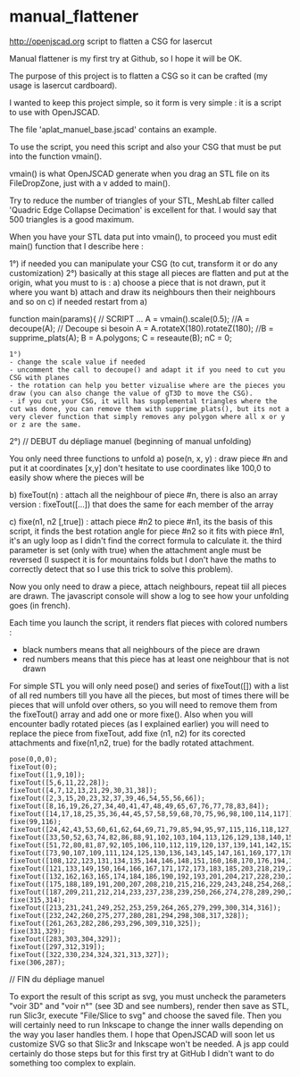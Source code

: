 # manual_flattener
http://openjscad.org script to flatten a CSG for lasercut

Manual flattener is my first try at Github, so I hope it will be OK.

The purpose of this project is to flatten a CSG so it can be crafted (my usage is lasercut cardboard).

I wanted to keep this project simple, so it form is very simple : it is a script to use with OpenJSCAD.

The file 'aplat_manuel_base.jscad' contains an example.

To use the script, you need this script and also your CSG that must be put into the function vmain().

vmain() is what OpenJSCAD generate when you drag an STL file on its FileDropZone, just with a v added to main().

Try to reduce the number of triangles of your STL, MeshLab filter called 'Quadric Edge Collapse Decimation' is excellent for that. I would say that 500 triangles is a good maximum.

When you have your STL data put into vmain(), to proceed you must edit main() function that I describe here :

1°) if needed you can manipulate your CSG (to cut, transform it or do any customization)
2°) basically at this stage all pieces are flatten and put at the origin, what you must to is :
    a) choose a piece that is not drawn, put it where you want
    b) attach and draw its neighbours then their neighbours and so on
    c) if needed restart from a)
    
function main(params){ // SCRIPT
...	
  A = vmain().scale(0.5);
	//A = decoupe(A); // Decoupe si besoin
	A = A.rotateX(180).rotateZ(180);
  //B = supprime_plats(A);
  B = A.polygons;
	C = reseaute(B);
	nC = 0;
	
	1°) 
	- change the scale value if needed
	- uncomment the call to decoupe() and adapt it if you need to cut you CSG with planes
	- the rotation can help you better vizualise where are the pieces you draw (you can also change the value of gT3D to move the CSG).
	- if you cut your CSG, it will has supplemental triangles where the cut was done, you can remove them with supprime_plats(), but its not a very clever function that simply removes any polygon where all x or y or z are the same.

  2°)
// DEBUT du dépliage manuel (beginning of manual unfolding)

  You only need three functions to unfold
  a) pose(n, x, y)  : draw piece #n and put it at coordinates [x,y]
      don't hesitate to use coordinates like 100,0 to easily show where the pieces will be
  
  b) fixeTout(n)    : attach all the neighbour of piece #n,
      there is also an array version :
     fixeTout([...]) that does the same for each member of the array
  
  c) fixe(n1, n2 [,true]) : attach piece #n2 to piece #n1, its the basis of this script, it finds the best rotation angle for piece #n2 so it fits with piece #n1, it's an ugly loop as I didn't find the correct formula to calculate it.
      the third parameter is set (only with true) when the attachment angle must be reversed (I suspect it is for mountains folds but I don't have the maths to correctly detect that so I use this trick to solve this problem).
      
  Now you only need to draw a piece, attach neighbours, repeat tiil all pieces are drawn.
  The javascript console will show a log to see how your unfolding goes (in french).
  
  Each time you launch the script, it renders flat pieces with colored numbers :
  - black numbers means that all neighbours of the piece are drawn
  - red numbers means that this piece has at least one neighbour that is not drawn
  
For simple STL you will only need pose() and series of fixeTout([]) with a list of all red numbers till you have all the pieces, but most of times there will be pieces that will unfold over others, so you will need to remove them from the fixeTout() array and add one or more fixe(). Also when you will encounter badly rotated pieces (as I explained earlier) you will need to replace the piece from fixeTout, add fixe (n1, n2) for its corected attachments and fixe(n1,n2, true) for the badly rotated attachment. 
  
    pose(0,0,0);
    fixeTout(0);
    fixeTout([1,9,10]);
    fixeTout([5,6,11,22,28]);
    fixeTout([4,7,12,13,21,29,30,31,38]);
    fixeTout([2,3,15,20,23,32,37,39,46,54,55,56,66]);
    fixeTout([8,16,19,26,27,34,40,41,47,48,49,65,67,76,77,78,83,84]);
    fixeTout([14,17,18,25,35,36,44,45,57,58,59,68,70,75,96,98,100,114,117]);
    fixe(99,116);
    fixeTout([24,42,43,53,60,61,62,64,69,71,79,85,94,95,97,115,116,118,127,128]);
    fixeTout([33,50,52,63,74,82,86,88,91,102,103,104,113,126,129,138,140,153,155,158]);
    fixeTout([51,72,80,81,87,92,105,106,110,112,119,120,137,139,141,142,152,154,156,157,159,182,197]);
    fixeTout([73,90,107,109,111,124,125,130,136,143,145,147,161,169,177,178,179,180,181,195,224]);
    fixeTout([108,122,123,131,134,135,144,146,148,151,160,168,170,176,194,196,198,205,206,220,223,225]);
    fixeTout([121,133,149,150,164,166,167,171,172,173,183,185,203,218,219,221,222,226,227,235,244,246]);
    fixeTout([132,162,163,165,174,184,186,190,192,193,201,204,217,228,230,234,245,247,255,257,270,272]);
    fixeTout([175,188,189,191,200,207,208,210,215,216,229,243,248,254,268,269,271,273,291]);
    fixeTout([187,209,211,212,214,233,237,238,239,250,266,274,278,289,290,292]);
    fixe(315,314);
    fixeTout([213,231,241,249,252,253,259,264,265,279,299,300,314,316]);
    fixeTout([232,242,260,275,277,280,281,294,298,308,317,328]);
    fixeTout([261,263,282,286,293,296,309,310,325]);
    fixe(331,329);
    fixeTout([283,303,304,329]);
    fixeTout([297,312,319]);
    fixeTout([322,330,234,324,321,313,327]);
    fixe(306,287);
// FIN du dépliage manuel


To export the result of this script as svg, you must uncheck the parameters "voir 3D" and "voir n°" (see 3D and see numbers), render then save as STL, run Slic3r, execute "File/Slice to svg" and choose the saved file. Then you will certainly need to run Inkscape to change the inner walls depending on the way you laser handles them. I hope that OpenJSCAD will soon let us customize SVG so that Slic3r and Inkscape won't be needed. A js app could certainly do those steps but for this first try at GitHub I didn't want to do something too complex to explain.
